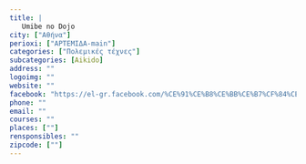 ```yaml
---
title: |
   Umibe no Dojo
city: ["Αθήνα"]
perioxi: ["ΑΡΤΕΜΙΔΑ-main"]
categories: ["Πολεμικές τέχνες"]
subcategories: [Aikido]
address: ""
logoimg: ""
website: ""
facebook: "https://el-gr.facebook.com/%CE%91%CE%B8%CE%BB%CE%B7%CF%84%CE%B9%CE%BA%CE%BF%CF%82-%CE%A3%CF%85%CE%BB%CE%BB%CE%BF%CE%B3%CE%BF%CF%82-%CE%91%CF%81%CF%84%CE%B5%CE%BC%CE%B9%CE%B4%CE%BF%CF%82-JUDO-437544283104721/"
phone: ""
email: ""
courses: ""
places: [""]
rensponsibles: ""
zipcode: [""]
---
```




